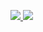 <!--
**euuns/euuns** is a ✨ _special_ ✨ repository because its `README.md` (this file) appears on your GitHub profile.

Here are some ideas to get you started:

- 🔭 I’m currently working on ...
- 🌱 I’m currently learning ...
- 👯 I’m looking to collaborate on ...
- 🤔 I’m looking for help with ...
- 💬 Ask me about ...
- 📫 How to reach me: ...
- 😄 Pronouns: ...
- ⚡ Fun fact: ...
-->

<a href="https://rvrlo.tistory.com" target="_blank"><img src="https://img.shields.io/badge/Blog-8A9296?style=flat-square&logo=Tistory&logoColor=white"/>
<a href="https://mail.naver.com/Write_popup23.nhn?cmd=compose&to=rvrlos@naver.com&subject=&attach%5B%5D" target="_blank"><img src="https://img.shields.io/badge/Naver Mail-03C75A?style=flat-square&logo=Naver&logoColor=while"/>
